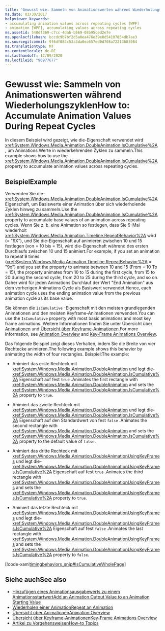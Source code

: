 ```yaml
---
title: 'Gewusst wie: Sammeln von Animationswerten während Wiederholungszyklen'
ms.date: 03/30/2017
helpviewer_keywords:
- accumulating animation values across repeating cycles [WPF]
- animation [WPF], accumulating values across repeating cycles
ms.assetid: 548df369-c7cc-4dab-b569-08b95ced2e7e
ms.openlocfilehash: bccdc9b7bf2d5a0ea476e39e8d54107854db7ae3
ms.sourcegitcommit: 9f6df084c53a3da0ea657ed0d708a72213683084
ms.translationtype: MT
ms.contentlocale: de-DE
ms.lasthandoff: 12/09/2020
ms.locfileid: "96977677"
---
```

# <a name="how-to-accumulate-animation-values-during-repeat-cycles"></a><span data-ttu-id="41b79-102">Gewusst wie: Sammeln von Animationswerten während Wiederholungszyklen</span><span class="sxs-lookup"><span data-stu-id="41b79-102">How to: Accumulate Animation Values During Repeat Cycles</span></span>
<span data-ttu-id="41b79-103">In diesem Beispiel wird gezeigt, wie die-Eigenschaft verwendet wird <xref:System.Windows.Media.Animation.DoubleAnimation.IsCumulative%2A> , um Animations Werte in wiederkehrenden Zyklen zu sammeln.</span><span class="sxs-lookup"><span data-stu-id="41b79-103">This example shows how to use the <xref:System.Windows.Media.Animation.DoubleAnimation.IsCumulative%2A> property to accumulate animation values across repeating cycles.</span></span>  
  
## <a name="example"></a><span data-ttu-id="41b79-104">Beispiel</span><span class="sxs-lookup"><span data-stu-id="41b79-104">Example</span></span>  
 <span data-ttu-id="41b79-105">Verwenden Sie die- <xref:System.Windows.Media.Animation.DoubleAnimation.IsCumulative%2A> Eigenschaft, um Basiswerte einer Animation über sich wiederholende Zyklen hinweg zu sammeln.</span><span class="sxs-lookup"><span data-stu-id="41b79-105">Use the <xref:System.Windows.Media.Animation.DoubleAnimation.IsCumulative%2A> property to accumulate base values of an animation across repeating cycles.</span></span> <span data-ttu-id="41b79-106">Wenn Sie z. b. eine Animation so festlegen, dass Sie 9-Mal wiederholt <xref:System.Windows.Media.Animation.Timeline.RepeatBehavior%2A> wird (= "9X"), und Sie die-Eigenschaft auf animieren zwischen 10 und 15 festlegen (von = 10 bis = 15), wird die-Eigenschaft während des ersten Durchlaufs zwischen 10 und 15 animiert.</span><span class="sxs-lookup"><span data-stu-id="41b79-106">For example, if you set an animation to repeat 9 times (<xref:System.Windows.Media.Animation.Timeline.RepeatBehavior%2A> = "9x") and you set the property to animate between 10 and 15 (From = 10 To = 15), the property animates from 10 to 15 during the first cycle, from 15 to 20 during the second cycle, from 20 to 25 during the third cycle, and so on.</span></span> <span data-ttu-id="41b79-107">Daher wird für jeden Animations Durchlauf der Wert "End Animation" aus dem vorherigen Animations Cycle als Basiswert verwendet.</span><span class="sxs-lookup"><span data-stu-id="41b79-107">Hence, each animation cycle uses the ending animation value from the previous animation cycle as its base value.</span></span>  
  
 <span data-ttu-id="41b79-108">Sie können die `IsCumulative` -Eigenschaft mit den meisten grundlegenden Animationen und den meisten Keyframe-Animationen verwenden.</span><span class="sxs-lookup"><span data-stu-id="41b79-108">You can use the `IsCumulative` property with most basic animations and most key frame animations.</span></span> <span data-ttu-id="41b79-109">Weitere Informationen finden Sie unter Übersicht über [Animationen](animation-overview.md) und [Übersicht über Keyframe-Animationen](key-frame-animations-overview.md).</span><span class="sxs-lookup"><span data-stu-id="41b79-109">For more information, see [Animation Overview](animation-overview.md) and [Key-Frame Animations Overview](key-frame-animations-overview.md).</span></span>  
  
 <span data-ttu-id="41b79-110">Das folgende Beispiel zeigt dieses Verhalten, indem Sie die Breite von vier Rechtecke animieren.</span><span class="sxs-lookup"><span data-stu-id="41b79-110">The following example shows this behavior by animating the width of four rectangles.</span></span> <span data-ttu-id="41b79-111">Beispiel:</span><span class="sxs-lookup"><span data-stu-id="41b79-111">The example:</span></span>  
  
- <span data-ttu-id="41b79-112">Animiert das erste Rechteck mit <xref:System.Windows.Media.Animation.DoubleAnimation> und legt die- <xref:System.Windows.Media.Animation.DoubleAnimation.IsCumulative%2A> Eigenschaft auf fest `true` .</span><span class="sxs-lookup"><span data-stu-id="41b79-112">Animates the first rectangle with <xref:System.Windows.Media.Animation.DoubleAnimation> and sets the <xref:System.Windows.Media.Animation.DoubleAnimation.IsCumulative%2A> property to `true`.</span></span>  
  
- <span data-ttu-id="41b79-113">Animiert das zweite Rechteck mit <xref:System.Windows.Media.Animation.DoubleAnimation> und legt die- <xref:System.Windows.Media.Animation.DoubleAnimation.IsCumulative%2A> Eigenschaft auf den Standardwert von fest `false` .</span><span class="sxs-lookup"><span data-stu-id="41b79-113">Animates the second rectangle with <xref:System.Windows.Media.Animation.DoubleAnimation> and sets the <xref:System.Windows.Media.Animation.DoubleAnimation.IsCumulative%2A> property to the default value of `false`.</span></span>  
  
- <span data-ttu-id="41b79-114">Animiert das dritte Rechteck mit <xref:System.Windows.Media.Animation.DoubleAnimationUsingKeyFrames> und legt die- <xref:System.Windows.Media.Animation.DoubleAnimationUsingKeyFrames.IsCumulative%2A> Eigenschaft auf fest `true` .</span><span class="sxs-lookup"><span data-stu-id="41b79-114">Animates the third rectangle with <xref:System.Windows.Media.Animation.DoubleAnimationUsingKeyFrames> and sets the <xref:System.Windows.Media.Animation.DoubleAnimationUsingKeyFrames.IsCumulative%2A> property to `true`.</span></span>  
  
- <span data-ttu-id="41b79-115">Animiert das letzte Rechteck mit <xref:System.Windows.Media.Animation.DoubleAnimationUsingKeyFrames> und legt die- <xref:System.Windows.Media.Animation.DoubleAnimationUsingKeyFrames.IsCumulative%2A> Eigenschaft auf fest `false` .</span><span class="sxs-lookup"><span data-stu-id="41b79-115">Animates the last rectangle with <xref:System.Windows.Media.Animation.DoubleAnimationUsingKeyFrames> and sets the <xref:System.Windows.Media.Animation.DoubleAnimationUsingKeyFrames.IsCumulative%2A> property to `false`.</span></span>  
  
 [!code-xaml[timingbehaviors_snip#IsCumulativeWholePage](~/samples/snippets/csharp/VS_Snippets_Wpf/timingbehaviors_snip/CSharp/IsCumulativeExample.xaml#iscumulativewholepage)]  
  
## <a name="see-also"></a><span data-ttu-id="41b79-116">Siehe auch</span><span class="sxs-lookup"><span data-stu-id="41b79-116">See also</span></span>

- [<span data-ttu-id="41b79-117">Hinzufügen eines Animationsausgabewerts zu einem Animationsstartwert</span><span class="sxs-lookup"><span data-stu-id="41b79-117">Add an Animation Output Value to an Animation Starting Value</span></span>](how-to-add-an-animation-output-value-to-an-animation-starting-value.md)
- [<span data-ttu-id="41b79-118">Wiederholen einer Animation</span><span class="sxs-lookup"><span data-stu-id="41b79-118">Repeat an Animation</span></span>](how-to-repeat-an-animation.md)
- [<span data-ttu-id="41b79-119">Übersicht über Animationen</span><span class="sxs-lookup"><span data-stu-id="41b79-119">Animation Overview</span></span>](animation-overview.md)
- [<span data-ttu-id="41b79-120">Übersicht über Keyframe-Animationen</span><span class="sxs-lookup"><span data-stu-id="41b79-120">Key-Frame Animations Overview</span></span>](key-frame-animations-overview.md)
- [<span data-ttu-id="41b79-121">Artikel zu Vorgehensweisen</span><span class="sxs-lookup"><span data-stu-id="41b79-121">How-to Topics</span></span>](animation-and-timing-how-to-topics.md)
